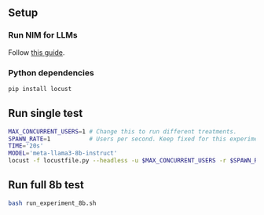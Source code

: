 ## Setup

### Run NIM for LLMs
Follow [this guide](https://docs.nvidia.com/nim/large-language-models/latest/getting-started.html#prerequisites).

### Python dependencies
```bash
pip install locust
```

## Run single test

```bash
MAX_CONCURRENT_USERS=1 # Change this to run different treatments.
SPAWN_RATE=1           # Users per second. Keep fixed for this experiment.
TIME='20s'
MODEL='meta-llama3-8b-instruct'
locust -f locustfile.py --headless -u $MAX_CONCURRENT_USERS -r $SPAWN_RATE -t $TIME --csv data/${MODEL}_${MAX_CONCURRENT_USERS}_users
```

## Run full 8b test

```bash
bash run_experiment_8b.sh
```